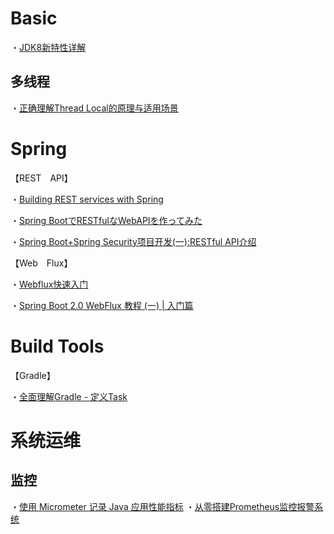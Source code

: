 # Basic
・[JDK8新特性详解](https://my.oschina.net/mdxlcj/blog/1622718)

## 多线程

・[正确理解Thread Local的原理与适用场景](http://www.jasongj.com/java/threadlocal/)


# Spring

【REST　API】

・[Building REST services with Spring](https://spring.io/guides/tutorials/bookmarks/)

・[Spring BootでRESTfulなWebAPIを作ってみた](https://ishiis.net/2016/09/08/spring-boot-rest-api/)

・[Spring Boot+Spring Security项目开发(一):RESTful API介绍](https://blog.csdn.net/tryandfight/article/details/80461250)


【Web　Flux】

・[Webflux快速入门](https://www.cnblogs.com/niechen/p/9303451.html)

・[Spring Boot 2.0 WebFlux 教程 (一) | 入门篇](https://juejin.im/post/5cb5d71d51882545dd09b634)

# Build Tools

【Gradle】

・[全面理解Gradle - 定义Task](https://blog.csdn.net/singwhatiwanna/article/details/76084580)

# 系统运维

## 监控

・[使用 Micrometer 记录 Java 应用性能指标](https://www.ibm.com/developerworks/cn/java/j-using-micrometer-to-record-java-metric/index.html)
・[从零搭建Prometheus监控报警系统](https://www.cnblogs.com/chenqionghe/p/10494868.html)
